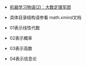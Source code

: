 * [机器学习物语(2)：大数定理军团](http://blog.pluskid.org/?p=813)

* 具体目录结构请参看 math.xmind文档

* 01表示线性代数
* 02表示概率
* 03表示高数
* 04表示信息论